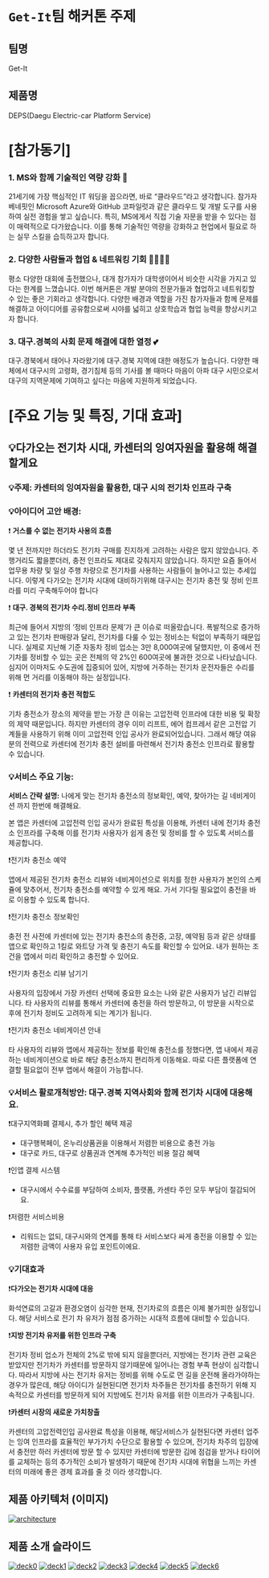 # `Get-It`팀 해커톤 주제

## 팀명

Get-It

## 제품명

DEPS(Daegu Electric-car Platform Service)

# [참가동기]

### 1. MS와 함께 기술적인 역량 강화 🔨

21세기에 가장 핵심적인 IT 워딩을 꼽으라면, 바로 “클라우드”라고 생각합니다. 참가자 베네핏인 Microsoft Azure와 GitHub 코파일럿과 같은 클라우드 및 개발 도구를 사용하여 실전 경험을 쌓고 싶습니다. 특히, MS에게서 직접 기술 자문을 받을 수 있다는 점이 매력적으로 다가왔습니다. 이를 통해 기술적인 역량을 강화하고 현업에서 필요로 하는 실무 스킬을 습득하고자 합니다.

### 2. 다양한 사람들과 협업 & 네트워킹 기회 👩‍👩‍👦‍👦

평소 다양한 대회에 출전했으나, 대개 참가자가 대학생이어서 비슷한 시각을 가지고 있다는 한계를 느꼈습니다. 이번 해커톤은 개발 분야의 전문가들과 협업하고 네트워킹할 수 있는 좋은 기회라고 생각합니다. 다양한 배경과 역할을 가진 참가자들과 함께 문제를 해결하고 아이디어를 공유함으로써 시야를 넓히고 상호학습과 협업 능력을 향상시키고자 합니다.

### 3. 대구.경북의 사회 문제 해결에 대한 열정 💕

 대구.경북에서 태어나 자라왔기에 대구.경북 지역에 대한 애정도가 높습니다. 다양한 매체에서 대구시의 고령화, 경기침체 등의 기사를 볼 때마다 마음이 아파 대구 시민으로서 대구의 지역문제에 기여하고 싶다는 마음에 지원하게 되었습니다.

# [**주요 기능 및 특징, 기대 효과]**

## 💡다가오는 전기차 시대, 카센터의 잉여자원을 활용해 해결할게요

### 💡주제: 카센터의 잉여자원을 활용한,  대구 시의 전기차 인프라 구축

### 💡아이디어 고안 배경:

❗ **거스를 수 없는 전기차 사용의 흐름**

몇 년 전까지만 하더라도 전기차 구매를 진지하게 고려하는 사람은 많지 않았습니다. 주행거리도 짧을뿐더러, 충전 인프라도 제대로 갖춰지지 않았습니다. 하지만 요즘 들어서 업무용 차량 및 일상 주행 차량으로 전기차를 사용하는 사람들이 늘어나고 있는 추세입니다. 이렇게 다가오는 전기차 시대에 대비하기위해 대구시는 전기차 충전 및 정비 인프라를 미리 구축해두어야 합니다

❗ **대구. 경북의 전기차 수리.정비 인프라 부족**

 최근에 들어서 지방의 ‘정비 인프라 문제’가 큰 이슈로 떠올랐습니다. 폭발적으로 증가하고 있는 전기차 판매량과 달리, 전기차를 다룰 수 있는 정비소는 턱없이 부족하기 때문입니다. 실제로 지난해 기준 자동차 정비 업소는 3만 8,000여곳에 달했지만, 이 중에서 전기차를 정비할 수 있는 곳은 전체의 약 2%인 600여곳에 불과한 것으로 나타났습니다. 심지어 이마저도 수도권에 집중되어 있어, 지방에 거주하는 전기차 운전자들은 수리를 위해 먼 거리를 이동해야 하는 실정입니다.

❗ **카센터의 전기차 충전 적합도**

기차 충전소가 장소의 제약을 받는 가장 큰 이유는 고압전력 인프라에 대한 비용 및 확장의 제약 때문입니다. 하지만 카센터의 경우 이미 리프트, 에어 컴프레서 같은 고전압 기계들을 사용하기 위해 이미 고압전력 인입 공사가 완료되어있습니다. 그래서 해당 여유분의 전력으로 카센터에 전기차 충전 설비를 마련해서 전기차 충전소 인프라로 활용할 수 있습니다.

### 💡서비스 주요 기능:

**서비스 간략 설명:** 나에게 맞는 전기차 충전소의 정보확인, 예약, 찾아가는 길 네비게이션 까지 한번에 해결해요. 

본 앱은 카센터에 고압전력 인입 공사가 완료된 특성을 이용해, 카센터 내에 전기차 충전소 인프라를 구축해 이를 전기차 사용자가 쉽게 충전 및 정비를 할 수 있도록 서비스를 제공합니다.

❗전기차 충전소 예약

앱에서 제공된 전기차 충전소 리뷰와 네비게이션으로 위치를 정한 사용자가 본인의 스케쥴에 맞추어서, 전기차 충전소를 예약할 수 있게 해요. 가서 기다릴 필요없이 충전을 바로 이용할 수 있도록 합니다.

❗전기차 충전소 정보확인

충전 전 사전에 카센터에 있는 전기차 충전소의 충전중, 고장, 예약됨 등과 같은 상태를 앱으로 확인하고 1킬로 와트당 가격 및 충전기 속도를 확인할 수 있어요. 내가 원하는 조건을 앱에서 미리 확인하고 충전할 수 있어요. 

❗전기차 충전소 리뷰 남기기

사용자의 입장에서 가장 카센터 선택에 중요한 요소는 나와 같은 사용자가 남긴 리뷰입니다. 타 사용자의 리뷰를 통해서 카센터에 충전을 하러 방문하고, 이 방문을 시작으로 후에 전기차 정비도 고려하게 되는 계기가 됩니다.

❗전기차 충전소 네비게이션 안내

타 사용자의 리뷰와 앱에서 제공하는 정보를 확인해 충전소를 정했다면, 앱 내에서 제공하는 네비게이션으로 바로 해당 충전소까지 편리하게 이동해요. 따로 다른 플랫폼에 연결할 필요없이 전부 앱에서 해결이 가능합니다.

### 💡서비스 활로개척방안: 대구.경북 지역사회와 함께 전기차 시대에 대응해요.

❗대구지역화폐 결제시, 추가 할인 혜택 제공

- 대구행복페이, 온누리상품권을 이용해서 저렴한 비용으로 충전 가능
- 대구로 카드, 대구로 상품권과 연계해 추가적인 비용 절감 혜택

❗인앱 결제 시스템

- 대구시에서 수수료를 부담하여 소비자, 플랫폼, 카센타 주인 모두 부담이 절감되어요.

❗저렴한 서비스비용

- 리워드는 없되, 대구시와의 연계를 통해 타 서비스보다 싸게 충전을 이용할 수 있는 저렴한 금액이 사용자 유입 포인트이에요.

### 💡기대효과

❗**다가오는 전기차 시대에 대응**

화석연료의 고갈과 환경오염이 심각한 현재, 전기차로의 흐름은 이제 불가피한 실정입니다. 해당 서비스로 전기 차 유저가 점점 증가하는 시대적 흐름에 대비할 수 있습니다. 

❗**지방 전기차 유저를 위한 인프라 구축**

전기차 정비 업소가 전체의 2%로 밖에 되지 않을뿐더러, 지방에는 전기차 관련 교육은 받았지만 전기차가 카센터를 방문하지 않기때문에 일어나는 경험 부족 현상이 심각합니다. 따라서 지방에 사는 전기차 유저는 정비를 위해 수도로 먼 길을 운전해 올라가야하는 경우가 많은데, 해당 아이디가 실현된디면 전기차 차주들은 전기차를 충전하기 위해 지속적으로 카센터를 방문하게 되어 지방에도 전기차 유저를 위한 이프라가 구축됩니다. 

❗**카센터 시장의 새로운 가치창출**

카센터의 고압전력인입 공사완료 특성을 이용해, 해당서비스가 실현된다면  카센터 업주는 잉여 인프라를 효율적인 부가가치 수단으로 활용할 수 있으며, 전기차 차주의 입장에서 충전만 하러 카센터에 방문 할 수 있지만 카센터에 방문한 김에 점검을 받거나 타이어를 교체하는 등의 추가적인 소비가 발생하기 때문에 전기차 시대에 위협을 느끼는 카센터의 미래에 좋은 경제 효과를 줄 것 이라 생각합니다.

## 제품 아키텍처 (이미지)

[![architecture](./images/architecture.png)](./images/architecture.png)

## 제품 소개 슬라이드

[![deck0](./decks/deck0.png)](./decks/deck0.png)
[![deck1](./decks/deck1.png)](./decks/deck1.png)
[![deck2](./decks/deck2.png)](./decks/deck2.png)
[![deck3](./decks/deck3.png)](./decks/deck3.png)
[![deck4](./decks/deck4.png)](./decks/deck4.png)
[![deck5](./decks/deck5.png)](./decks/deck5.png)
[![deck6](./decks/deck6.png)](./decks/deck6.png)
